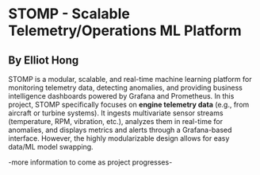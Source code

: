 # STOMP  - Scalable Telemetry/Operations ML Platform
## By Elliot Hong

STOMP is a modular, scalable, and real-time machine learning platform for monitoring telemetry data, detecting anomalies, and providing business intelligence dashboards powered by Grafana and Prometheus. In this project, STOMP specifically focuses on **engine telemetry data** (e.g., from aircraft or turbine systems). It ingests multivariate sensor streams (temperature, RPM, vibration, etc.), analyzes them in real-time for anomalies, and displays metrics and alerts through a Grafana-based interface. However, the highly modularizable design allows for easy data/ML model swapping.

-more information to come as project progresses-

